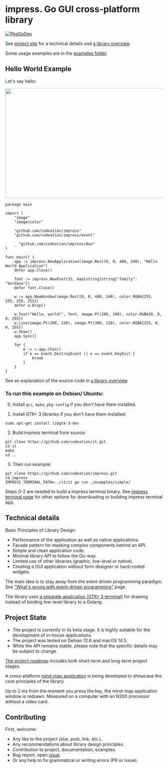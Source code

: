 # impress. Go GUI cross-platform library

[![PkgGoDev](https://pkg.go.dev/badge/github.com/codeation/impress)](https://pkg.go.dev/github.com/codeation/impress)

See [project site](https://codeation.github.io/impress/) for a technical details
and [a library overview](https://codeation.github.io/impress/library-overview.html).

Some usage examples are in the [examples folder](https://github.com/codeation/impress/tree/master/examples).

## Hello World Example

Let's say hello:

<img src="https://codeation.github.io/images/hello_small.png" width="545" height="350" />

```
package main

import (
    "image"
    "image/color"

    "github.com/codeation/impress"
    "github.com/codeation/impress/event"

    _ "github.com/codeation/impress/duo"
)

func main() {
    app := impress.NewApplication(image.Rect(0, 0, 480, 240), "Hello World Application")
    defer app.Close()

    font := impress.NewFont(15, map[string]string{"family": "Verdana"})
    defer font.Close()

    w := app.NewWindow(image.Rect(0, 0, 480, 240), color.RGBA{255, 255, 255, 255})
    defer w.Drop()

    w.Text("Hello, world!", font, image.Pt(200, 100), color.RGBA{0, 0, 0, 255})
    w.Line(image.Pt(200, 120), image.Pt(300, 120), color.RGBA{255, 0, 0, 255})
    w.Show()
    app.Sync()

    for {
        e := <-app.Chan()
        if e == event.DestroyEvent || e == event.KeyExit {
            break
        }
    }
}
```

See an explanation of the source code in [a library overview](https://codeation.github.io/impress/library-overview.html).

### To run this example on Debian/ Ubuntu:

0. Install `gcc`, `make`, `pkg-config` if you don't have them installed.

1. Install GTK+ 3 libraries if you don't have them installed:

```
sudo apt-get install libgtk-3-dev
```

2. Build impress terminal from source:

```
git clone https://github.com/codeation/it.git
cd it
make
cd ..
```

3. Then run example:

```
git clone https://github.com/codeation/impress.git
cd impress
IMPRESS_TERMINAL_PATH=../it/it go run ./examples/simple/
```

Steps 0-2 are needed to build a impress terminal binary. See [impress terminal page](https://codeation.github.io/impress/it-driver.html) for other options for downloading or building impress terminal app.

## Technical details

Basic Principles of Library Design:

- Performance of the application as well as native applications.
- Facade pattern for masking complex components behind an API.
- Simple and clean application code.
- Minimal library API to follow the Go-way.
- Limited use of other libraries (graphic, low-level or native).
- Creating a GUI application without form designer or hard-coded widgets.

The main idea is to stay away from the event driven programming paradigm. See
["What's wrong with event-driven programming"](https://codeation.github.io/impress/what-is-wrong-with-event-oriented-programming.html)
page.

The library uses 
[a separate application (GTK+ 3 terminal)](https://codeation.github.io/impress/it-driver.html) for drawing instead of binding low-level library to a Golang.

## Project State

- The project is currently in its beta stage. It is highly suitable for the development of in-house applications.
- The project was tested on Debian 12.6 and macOS 14.5.
- While the API remains stable, please note that the specific details may be subject to change.

[The project roadmap](https://codeation.github.io/impress/roadmap.html)
includes both short-term and long-term project stages. 

A cross-platform [mind-map application](https://codeation.github.io/lineation/) is being developed to showcase the core principles of the library.

Up to 2 ms from the moment you press the key, the mind-map application window is redrawn. Measured on a computer with an N200 processor without a video card.

## Contributing

First, welcome:

- Any like to the project (star, post, link, etc.).
- Any recommendations about library design principles.
- Contribution to project, documentation, examples.
- Bug report, open [issue](https://github.com/codeation/impress/issues).
- Or any help to fix grammatical or writing errors (PR or issue).
